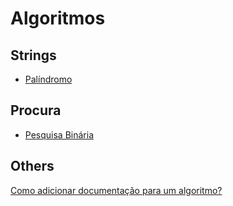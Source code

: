 # Algoritmos

## Strings

- [Palíndromo](./Strings/Palindrome.md)

## Procura

- [Pesquisa Binária](./Procura/Pesquisa-Binaria.md)

## Others

[Como adicionar documentação para um algoritmo?](./CONTRIBUTING.md)
